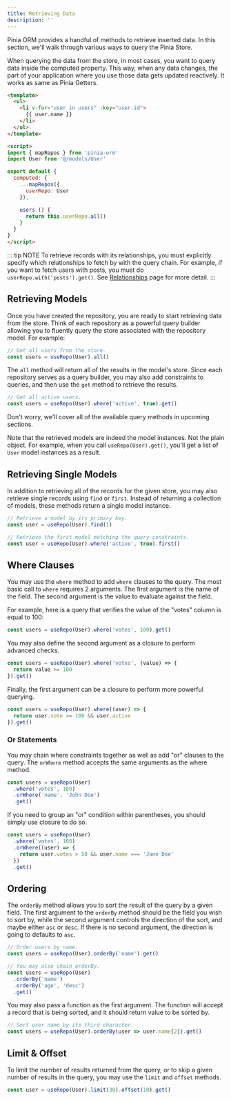 ```yaml
---
title: Retrieving Data
description: ''
---
```


Pinia ORM provides a handful of methods to retrieve inserted data. In this section, we'll walk through various ways to query the Pinia Store.

When querying the data from the store, in most cases, you want to query data inside the computed property. This way, when any data changes, the part of your application where you use those data gets updated reactively. It works as same as Pinia Getters.

```html
<template>
  <ul>
    <li v-for="user in users" :key="user.id">
      {{ user.name }}
    </li>
  </ul>
</template>

<script>
import { mapRepos } from 'pinia-orm'
import User from '@/models/User'

export default {
  computed: {
    ...mapRepos({
      userRepo: User
    }),

    users () {
      return this.userRepo.all()
    }
  }
}
</script>
```

::: tip NOTE
To retrieve records with its relationships, you must explicitly specify which relationships to fetch by with the query chain. For example, if you want to fetch users with posts, you must do `userRepo.with('posts').get()`. See [Relationships](../relationships/getting-started) page for more detail.
:::

## Retrieving Models

Once you have created the repository, you are ready to start retrieving data from the store. Think of each repository as a powerful query builder allowing you to fluently query the store associated with the repository model. For example:

```js
// Get all users from the store.
const users = useRepo(User).all()
```

The `all` method will return all of the results in the model's store. Since each repository serves as a query builder, you may also add constraints to queries, and then use the `get` method to retrieve the results.

```js
// Get all active users.
const users = useRepo(User).where('active', true).get()
```

Don't worry, we'll cover all of the available query methods in upcoming sections.

Note that the retrieved models are indeed the model instances. Not the plain object. For example, when you call `useRepo(User).get()`, you'll get a list of `User` model instances as a result.

## Retrieving Single Models

In addition to retrieving all of the records for the given store, you may also retrieve single records using `find` or `first`. Instead of returning a collection of models, these methods return a single model instance.

```js
// Retrieve a model by its primary key.
const user = useRepo(User).find(1)

// Retrieve the first model matching the query constraints.
const user = useRepo(User).where('active', true).first()
```

## Where Clauses

You may use the `where` method to add `where` clauses to the query. The most basic call to `where` requires 2 arguments. The first argument is the name of the field. The second argument is the value to evaluate against the field.

For example, here is a query that verifies the value of the "votes" column is equal to 100:

```js
const users = useRepo(User).where('votes', 100).get()
```

You may also define the second argument as a closure to perform advanced checks.

```js
const users = useRepo(User).where('votes', (value) => {
  return value >= 100
}).get()
```

Finally, the first argument can be a closure to perform more powerful querying.

```js
const users = useRepo(User).where((user) => {
  return user.vote >= 100 && user.active
}).get()
```

### Or Statements

You may chain where constraints together as well as add "or" clauses to the query. The `orWhere` method accepts the same arguments as the where method.

```js
const users = useRepo(User)
  .where('votes', 100)
  .orWhere('name', 'John Doe')
  .get()
```

If you need to group an "or" condition within parentheses, you should simply use closure to do so.

```js
const users = useRepo(User)
  .where('votes', 100)
  .orWhere((user) => {
    return user.votes > 50 && user.name === 'Jane Doe'
  })
  .get()
```

## Ordering

The `orderBy` method allows you to sort the result of the query by a given field. The first argument to the `orderBy` method should be the field you wish to sort by, while the second argument controls the direction of the sort, and maybe either `asc` or `desc`. If there is no second argument, the direction is going to defaults to `asc`.

```js
// Order users by name.
const users = useRepo(User).orderBy('name').get()

// You may also chain orderBy.
const users = useRepo(User)
  .orderBy('name')
  .orderBy('age', 'desc')
  .get()
```

You may also pass a function as the first argument. The function will accept a record that is being sorted, and it should return value to be sorted by.

```js
// Sort user name by its third character.
const users = useRepo(User).orderBy(user => user.name[2]).get()
```

## Limit & Offset

To limit the number of results returned from the query, or to skip a given number of results in the query, you may use the `limit` and `offset` methods.

```js
const user = useRepo(User).limit(30).offset(10).get()
```
